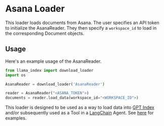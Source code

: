 # Asana Loader

This loader loads documents from Asana. The user specifies an API token to initialize the AsanaReader. They then specify a `workspace_id` to load in the corresponding Document objects.

## Usage

Here's an example usage of the AsanaReader.

```python
from llama_index import download_loader
import os

AsanaReader = download_loader('AsanaReader')

reader = AsanaReader("<ASANA_TOKEN">)
documents = reader.load_data(workspace_id="<WORKSPACE_ID">)

```

This loader is designed to be used as a way to load data into [GPT Index](https://github.com/jerryjliu/gpt_index/tree/main/gpt_index) and/or subsequently used as a Tool in a [LangChain](https://github.com/hwchase17/langchain) Agent. See [here](https://github.com/emptycrown/llama-hub/tree/main) for examples.
